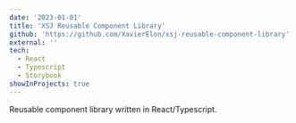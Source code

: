 ```yaml
---
date: '2023-01-01'
title: 'XSJ Reusable Component Library'
github: 'https://github.com/XavierElon/xsj-reusable-component-library'
external: ''
tech:
  - React
  - Typescript
  - Storybook
showInProjects: true
---
```


Reusable component library written in React/Typescript.
